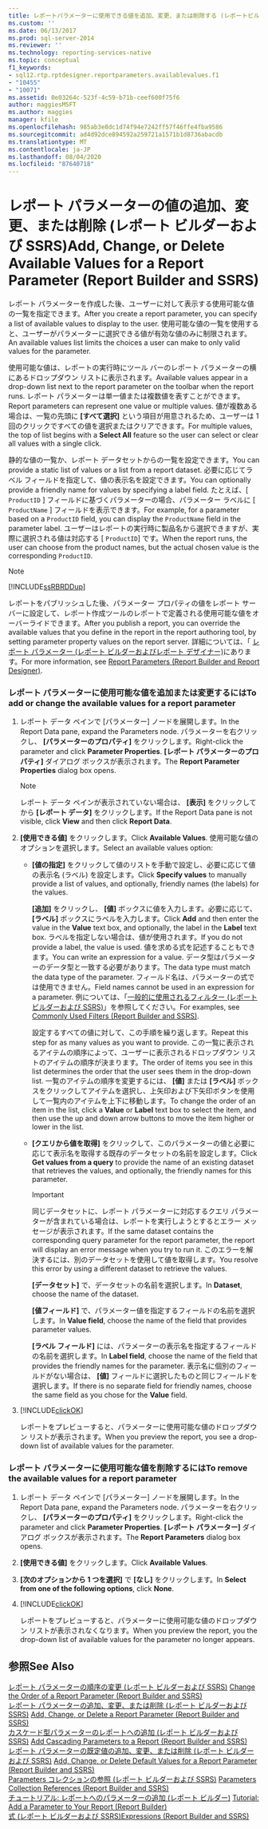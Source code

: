 ```yaml
---
title: レポートパラメーターに使用できる値を追加、変更、または削除する (レポートビルダーおよび SSRS) |Microsoft Docs
ms.custom: ''
ms.date: 06/13/2017
ms.prod: sql-server-2014
ms.reviewer: ''
ms.technology: reporting-services-native
ms.topic: conceptual
f1_keywords:
- sql12.rtp.rptdesigner.reportparameters.availablevalues.f1
- "10455"
- "10071"
ms.assetid: 0e03264c-523f-4c59-b71b-ceef600f75f6
author: maggiesMSFT
ms.author: maggies
manager: kfile
ms.openlocfilehash: 985ab3e8dc1d74f94e7242ff57f46ffe4fba9586
ms.sourcegitcommit: ad4d92dce894592a259721a1571b1d8736abacdb
ms.translationtype: MT
ms.contentlocale: ja-JP
ms.lasthandoff: 08/04/2020
ms.locfileid: "87640718"
---
```

# <a name="add-change-or-delete-available-values-for-a-report-parameter-report-builder-and-ssrs"></a><span data-ttu-id="49d1d-102">レポート パラメーターの値の追加、変更、または削除 (レポート ビルダーおよび SSRS)</span><span class="sxs-lookup"><span data-stu-id="49d1d-102">Add, Change, or Delete Available Values for a Report Parameter (Report Builder and SSRS)</span></span>
  <span data-ttu-id="49d1d-103">レポート パラメーターを作成した後、ユーザーに対して表示する使用可能な値の一覧を指定できます。</span><span class="sxs-lookup"><span data-stu-id="49d1d-103">After you create a report parameter, you can specify a list of available values to display to the user.</span></span> <span data-ttu-id="49d1d-104">使用可能な値の一覧を使用すると、ユーザーがパラメーターに選択できる値が有効な値のみに制限されます。</span><span class="sxs-lookup"><span data-stu-id="49d1d-104">An available values list limits the choices a user can make to only valid values for the parameter.</span></span>  
  
 <span data-ttu-id="49d1d-105">使用可能な値は、レポートの実行時にツール バーのレポート パラメーターの横にあるドロップダウン リストに表示されます。</span><span class="sxs-lookup"><span data-stu-id="49d1d-105">Available values appear in a drop-down list next to the report parameter on the toolbar when the report runs.</span></span> <span data-ttu-id="49d1d-106">レポート パラメーターは単一値または複数値を表すことができます。</span><span class="sxs-lookup"><span data-stu-id="49d1d-106">Report parameters can represent one value or multiple values.</span></span> <span data-ttu-id="49d1d-107">値が複数ある場合は、一覧の先頭に **[すべて選択]** という項目が用意されるため、ユーザーは 1 回のクリックですべての値を選択またはクリアできます。</span><span class="sxs-lookup"><span data-stu-id="49d1d-107">For multiple values, the top of list begins with a **Select All** feature so the user can select or clear all values with a single click.</span></span>  
  
 <span data-ttu-id="49d1d-108">静的な値の一覧か、レポート データセットからの一覧を設定できます。</span><span class="sxs-lookup"><span data-stu-id="49d1d-108">You can provide a static list of values or a list from a report dataset.</span></span> <span data-ttu-id="49d1d-109">必要に応じてラベル フィールドを指定して、値の表示名を設定できます。</span><span class="sxs-lookup"><span data-stu-id="49d1d-109">You can optionally provide a friendly name for values by specifying a label field.</span></span> <span data-ttu-id="49d1d-110">たとえば、[ `ProductID` ] フィールドに基づくパラメーターの場合、パラメーター ラベルに [ `ProductName` ] フィールドを表示できます。</span><span class="sxs-lookup"><span data-stu-id="49d1d-110">For example, for a parameter based on a `ProductID` field, you can display the `ProductName` field in the parameter label.</span></span> <span data-ttu-id="49d1d-111">ユーザーはレポートの実行時に製品名から選択できますが、実際に選択される値は対応する [ `ProductID`] です。</span><span class="sxs-lookup"><span data-stu-id="49d1d-111">When the report runs, the user can choose from the product names, but the actual chosen value is the corresponding `ProductID`.</span></span>  
  
> [!NOTE]  
>  [!INCLUDE[ssRBRDDup](../../includes/ssrbrddup-md.md)]  
  
 <span data-ttu-id="49d1d-112">レポートをパブリッシュした後、パラメーター プロパティの値をレポート サーバーに設定して、レポート作成ツールのレポートで定義される使用可能な値をオーバーライドできます。</span><span class="sxs-lookup"><span data-stu-id="49d1d-112">After you publish a report, you can override the available values that you define in the report in the report authoring tool, by setting parameter property values on the report server.</span></span> <span data-ttu-id="49d1d-113">詳細については、「 [レポート パラメーター (レポート ビルダーおよびレポート デザイナー)](report-parameters-report-builder-and-report-designer.md)にあります。</span><span class="sxs-lookup"><span data-stu-id="49d1d-113">For more information, see [Report Parameters &#40;Report Builder and Report Designer&#41;](report-parameters-report-builder-and-report-designer.md).</span></span>  
  
### <a name="to-add-or-change-the-available-values-for-a-report-parameter"></a><span data-ttu-id="49d1d-114">レポート パラメーターに使用可能な値を追加または変更するには</span><span class="sxs-lookup"><span data-stu-id="49d1d-114">To add or change the available values for a report parameter</span></span>  
  
1.  <span data-ttu-id="49d1d-115">レポート データ ペインで [パラメーター] ノードを展開します。</span><span class="sxs-lookup"><span data-stu-id="49d1d-115">In the Report Data pane, expand the Parameters node.</span></span> <span data-ttu-id="49d1d-116">パラメーターを右クリックし、 **[パラメーターのプロパティ]** をクリックします。</span><span class="sxs-lookup"><span data-stu-id="49d1d-116">Right-click the parameter and click **Parameter Properties**.</span></span> <span data-ttu-id="49d1d-117">**[レポート パラメーターのプロパティ]** ダイアログ ボックスが表示されます。</span><span class="sxs-lookup"><span data-stu-id="49d1d-117">The **Report Parameter Properties** dialog box opens.</span></span>  
  
    > [!NOTE]  
    >  <span data-ttu-id="49d1d-118">レポート データ ペインが表示されていない場合は、 **[表示]** をクリックしてから **[レポート データ]** をクリックします。</span><span class="sxs-lookup"><span data-stu-id="49d1d-118">If the Report Data pane is not visible, click **View** and then click **Report Data**.</span></span>  
  
2.  <span data-ttu-id="49d1d-119">**[使用できる値]** をクリックします。</span><span class="sxs-lookup"><span data-stu-id="49d1d-119">Click **Available Values**.</span></span> <span data-ttu-id="49d1d-120">使用可能な値のオプションを選択します。</span><span class="sxs-lookup"><span data-stu-id="49d1d-120">Select an available values option:</span></span>  
  
    -   <span data-ttu-id="49d1d-121">**[値の指定]** をクリックして値のリストを手動で設定し、必要に応じて値の表示名 (ラベル) を設定します。</span><span class="sxs-lookup"><span data-stu-id="49d1d-121">Click **Specify values** to manually provide a list of values, and optionally, friendly names (the labels) for the values.</span></span>  
  
         <span data-ttu-id="49d1d-122">**[追加]** をクリックし、 **[値]** ボックスに値を入力します。必要に応じて、 **[ラベル]** ボックスにラベルを入力します。</span><span class="sxs-lookup"><span data-stu-id="49d1d-122">Click **Add** and then enter the value in the **Value** text box, and optionally, the label in the **Label** text box.</span></span> <span data-ttu-id="49d1d-123">ラベルを指定しない場合は、値が使用されます。</span><span class="sxs-lookup"><span data-stu-id="49d1d-123">If you do not provide a label, the value is used.</span></span> <span data-ttu-id="49d1d-124">値を求める式を記述することもできます。</span><span class="sxs-lookup"><span data-stu-id="49d1d-124">You can write an expression for a value.</span></span> <span data-ttu-id="49d1d-125">データ型はパラメーターのデータ型と一致する必要があります。</span><span class="sxs-lookup"><span data-stu-id="49d1d-125">The data type must match the data type of the parameter.</span></span> <span data-ttu-id="49d1d-126">フィールド名は、パラメーターの式では使用できません。</span><span class="sxs-lookup"><span data-stu-id="49d1d-126">Field names cannot be used in an expression for a parameter.</span></span> <span data-ttu-id="49d1d-127">例については、「[一般的に使用されるフィルター &#40;レポート ビルダーおよび SSRS&#41;](commonly-used-filters-report-builder-and-ssrs.md)」を参照してください。</span><span class="sxs-lookup"><span data-stu-id="49d1d-127">For examples, see [Commonly Used Filters &#40;Report Builder and SSRS&#41;](commonly-used-filters-report-builder-and-ssrs.md).</span></span>  
  
         <span data-ttu-id="49d1d-128">設定するすべての値に対して、この手順を繰り返します。</span><span class="sxs-lookup"><span data-stu-id="49d1d-128">Repeat this step for as many values as you want to provide.</span></span> <span data-ttu-id="49d1d-129">この一覧に表示されるアイテムの順序によって、ユーザーに表示されるドロップダウン リストのアイテムの順序が決まります。</span><span class="sxs-lookup"><span data-stu-id="49d1d-129">The order of items you see in this list determines the order that the user sees them in the drop-down list.</span></span> <span data-ttu-id="49d1d-130">一覧のアイテムの順序を変更するには、 **[値]** または **[ラベル]** ボックスをクリックしてアイテムを選択し、上矢印および下矢印ボタンを使用して一覧内のアイテムを上下に移動します。</span><span class="sxs-lookup"><span data-stu-id="49d1d-130">To change the order of an item in the list, click a **Value** or **Label** text box to select the item, and then use the up and down arrow buttons to move the item higher or lower in the list.</span></span>  
  
    -   <span data-ttu-id="49d1d-131">**[クエリから値を取得]** をクリックして、このパラメーターの値と必要に応じて表示名を取得する既存のデータセットの名前を設定します。</span><span class="sxs-lookup"><span data-stu-id="49d1d-131">Click **Get values from a query** to provide the name of an existing dataset that retrieves the values, and optionally, the friendly names for this parameter.</span></span>  
  
        > [!IMPORTANT]  
        >  <span data-ttu-id="49d1d-132">同じデータセットに、レポート パラメーターに対応するクエリ パラメーターが含まれている場合は、レポートを実行しようとするとエラー メッセージが表示されます。</span><span class="sxs-lookup"><span data-stu-id="49d1d-132">If the same dataset contains the corresponding query parameter for the report parameter, the report will display an error message when you try to run it.</span></span> <span data-ttu-id="49d1d-133">このエラーを解決するには、別のデータセットを使用して値を取得します。</span><span class="sxs-lookup"><span data-stu-id="49d1d-133">You resolve this error by using a different dataset to retrieve the values.</span></span>  
  
         <span data-ttu-id="49d1d-134">**[データセット]** で、データセットの名前を選択します。</span><span class="sxs-lookup"><span data-stu-id="49d1d-134">In **Dataset**, choose the name of the dataset.</span></span>  
  
         <span data-ttu-id="49d1d-135">**[値フィールド]** で、パラメーター値を指定するフィールドの名前を選択します。</span><span class="sxs-lookup"><span data-stu-id="49d1d-135">In **Value field**, choose the name of the field that provides parameter values.</span></span>  
  
         <span data-ttu-id="49d1d-136">**[ラベル フィールド]** には、パラメーターの表示名を指定するフィールドの名前を選択します。</span><span class="sxs-lookup"><span data-stu-id="49d1d-136">In **Label field**, choose the name of the field that provides the friendly names for the parameter.</span></span> <span data-ttu-id="49d1d-137">表示名に個別のフィールドがない場合は、 **[値]** フィールドに選択したものと同じフィールドを選択します。</span><span class="sxs-lookup"><span data-stu-id="49d1d-137">If there is no separate field for friendly names, choose the same field as you chose for the **Value** field.</span></span>  
  
3.  [!INCLUDE[clickOK](../../includes/clickok-md.md)]  
  
     <span data-ttu-id="49d1d-138">レポートをプレビューすると、パラメーターに使用可能な値のドロップダウン リストが表示されます。</span><span class="sxs-lookup"><span data-stu-id="49d1d-138">When you preview the report, you see a drop-down list of available values for the parameter.</span></span>  
  
### <a name="to-remove-the-available-values-for-a-report-parameter"></a><span data-ttu-id="49d1d-139">レポート パラメーターに使用可能な値を削除するには</span><span class="sxs-lookup"><span data-stu-id="49d1d-139">To remove the available values for a report parameter</span></span>  
  
1.  <span data-ttu-id="49d1d-140">レポート データ ペインで [パラメーター] ノードを展開します。</span><span class="sxs-lookup"><span data-stu-id="49d1d-140">In the Report Data pane, expand the Parameters node.</span></span> <span data-ttu-id="49d1d-141">パラメーターを右クリックし、 **[パラメーターのプロパティ]** をクリックします。</span><span class="sxs-lookup"><span data-stu-id="49d1d-141">Right-click the parameter and click **Parameter Properties**.</span></span> <span data-ttu-id="49d1d-142">**[レポート パラメーター]** ダイアログ ボックスが表示されます。</span><span class="sxs-lookup"><span data-stu-id="49d1d-142">The **Report Parameters** dialog box opens.</span></span>  
  
2.  <span data-ttu-id="49d1d-143">**[使用できる値]** をクリックします。</span><span class="sxs-lookup"><span data-stu-id="49d1d-143">Click **Available Values**.</span></span>  
  
3.  <span data-ttu-id="49d1d-144">**[次のオプションから 1 つを選択]** で **[なし]** をクリックします。</span><span class="sxs-lookup"><span data-stu-id="49d1d-144">In **Select from one of the following options**, click **None**.</span></span>  
  
4.  [!INCLUDE[clickOK](../../includes/clickok-md.md)]  
  
     <span data-ttu-id="49d1d-145">レポートをプレビューすると、パラメーターに使用可能な値のドロップダウン リストが表示されなくなります。</span><span class="sxs-lookup"><span data-stu-id="49d1d-145">When you preview the report, you the drop-down list of available values for the parameter no longer appears.</span></span>  
  
## <a name="see-also"></a><span data-ttu-id="49d1d-146">参照</span><span class="sxs-lookup"><span data-stu-id="49d1d-146">See Also</span></span>  
 <span data-ttu-id="49d1d-147">[レポート パラメーターの順序の変更 &#40;レポート ビルダーおよび SSRS&#41;](change-the-order-of-a-report-parameter-report-builder-and-ssrs.md) </span><span class="sxs-lookup"><span data-stu-id="49d1d-147">[Change the Order of a Report Parameter &#40;Report Builder and SSRS&#41;](change-the-order-of-a-report-parameter-report-builder-and-ssrs.md) </span></span>  
 <span data-ttu-id="49d1d-148">[レポート パラメーターの追加、変更、または削除 &#40;レポート ビルダーおよび SSRS&#41;](add-change-or-delete-a-report-parameter-report-builder-and-ssrs.md) </span><span class="sxs-lookup"><span data-stu-id="49d1d-148">[Add, Change, or Delete a Report Parameter &#40;Report Builder and SSRS&#41;](add-change-or-delete-a-report-parameter-report-builder-and-ssrs.md) </span></span>  
 <span data-ttu-id="49d1d-149">[カスケード型パラメーターのレポートへの追加 (レポート ビルダーおよび SSRS)](add-cascading-parameters-to-a-report-report-builder-and-ssrs.md) </span><span class="sxs-lookup"><span data-stu-id="49d1d-149">[Add Cascading Parameters to a Report &#40;Report Builder and SSRS&#41;](add-cascading-parameters-to-a-report-report-builder-and-ssrs.md) </span></span>  
 <span data-ttu-id="49d1d-150">[レポート パラメーターの既定値の追加、変更、または削除 &#40;レポート ビルダーおよび SSRS&#41;](add-change-or-delete-default-values-for-a-report-parameter.md) </span><span class="sxs-lookup"><span data-stu-id="49d1d-150">[Add, Change, or Delete Default Values for a Report Parameter &#40;Report Builder and SSRS&#41;](add-change-or-delete-default-values-for-a-report-parameter.md) </span></span>  
 <span data-ttu-id="49d1d-151">[Parameters コレクションの参照 &#40;レポート ビルダーおよび SSRS&#41;](built-in-collections-parameters-collection-references-report-builder.md) </span><span class="sxs-lookup"><span data-stu-id="49d1d-151">[Parameters Collection References &#40;Report Builder and SSRS&#41;](built-in-collections-parameters-collection-references-report-builder.md) </span></span>  
 <span data-ttu-id="49d1d-152">[チュートリアル: レポートへのパラメーターの追加 &#40;レポート ビルダー&#41;](../tutorial-add-a-parameter-to-your-report-report-builder.md) </span><span class="sxs-lookup"><span data-stu-id="49d1d-152">[Tutorial: Add a Parameter to Your Report &#40;Report Builder&#41;](../tutorial-add-a-parameter-to-your-report-report-builder.md) </span></span>  
 [<span data-ttu-id="49d1d-153">式 &#40;レポート ビルダーおよび SSRS&#41;</span><span class="sxs-lookup"><span data-stu-id="49d1d-153">Expressions &#40;Report Builder and SSRS&#41;</span></span>](expressions-report-builder-and-ssrs.md)  
  
  
